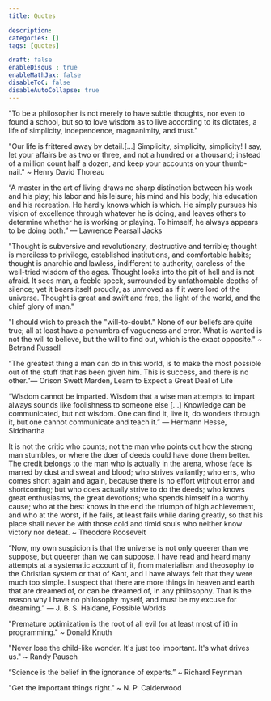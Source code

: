 ```yaml
---
title: Quotes

description: 
categories: []
tags: [quotes]

draft: false
enableDisqus : true
enableMathJax: false
disableToC: false
disableAutoCollapse: true
---
```


"To be a philosopher is not merely to have subtle thoughts, nor even to found a school, but so to love wisdom as to live according to its dictates, a life of simplicity, independence, magnanimity, and trust."

"Our life is frittered away by detail.[...] Simplicity, simplicity, simplicity! I say, let your affairs be as two or three, and not a hundred or a thousand; instead of a million count half a dozen, and keep your accounts on your thumb-nail."  ~ Henry David Thoreau

“A master in the art of living draws no sharp distinction between his work and his play; his labor and his leisure; his mind and his body; his education and his recreation. He hardly knows which is which. He simply pursues his vision of excellence through whatever he is doing, and leaves others to determine whether he is working or playing. To himself, he always appears to be doing both.” — Lawrence Pearsall Jacks

"Thought is subversive and revolutionary, destructive and terrible; thought is merciless to privilege, established institutions, and comfortable habits; thought is anarchic and lawless, indifferent to authority, careless of the well-tried wisdom of the ages. Thought looks into the pit of hell and is not afraid. It sees man, a feeble speck, surrounded by unfathomable depths of silence; yet it bears itself proudly, as unmoved as if it were lord of the universe. Thought is great and swift and free, the light of the world, and the chief glory of man."

"I should wish to preach the "will-to-doubt." None of our beliefs are quite true; all at least have a penumbra of vagueness and error. What is wanted is not the will to believe, but the will to find out, which is the exact opposite." ~ Betrand Russell

“The greatest thing a man can do in this world, is to make the most possible out of the stuff that has been given him. This is success, and there is no other.”― Orison Swett Marden, Learn to Expect a Great Deal of Life

“Wisdom cannot be imparted. Wisdom that a wise man attempts to impart always sounds like foolishness to someone else [...] Knowledge can be communicated, but not wisdom. One can find it, live it, do wonders through it, but one cannot communicate and teach it.” ― Hermann Hesse, Siddhartha

It is not the critic who counts; not the man who points out how the strong man stumbles, or where the doer of deeds could have done them better. The credit belongs to the man who is actually in the arena, whose face is marred by dust and sweat and blood; who strives valiantly; who errs, who comes short again and again, because there is no effort without error and shortcoming; but who does actually strive to do the deeds; who knows great enthusiasms, the great devotions; who spends himself in a worthy cause; who at the best knows in the end the triumph of high achievement, and who at the worst, if he fails, at least fails while daring greatly, so that his place shall never be with those cold and timid souls who neither know victory nor defeat. ~ Theodore Roosevelt

“Now, my own suspicion is that the universe is not only queerer than we suppose, but queerer than we can suppose. I have read and heard many attempts at a systematic account of it, from materialism and theosophy to the Christian system or that of Kant, and I have always felt that they were much too simple. I suspect that there are more things in heaven and earth that are dreamed of, or can be dreamed of, in any philosophy. That is the reason why I have no philosophy myself, and must be my excuse for dreaming.” ― J. B. S. Haldane, Possible Worlds

"Premature optimization is the root of all evil (or at least most of it) in programming." ~ Donald Knuth

"Never lose the child-like wonder. It's just too important. It's what drives us." ~ Randy Pausch

“Science is the belief in the ignorance of experts.” ~ Richard Feynman

"Get the important things right." ~ N. P. Calderwood